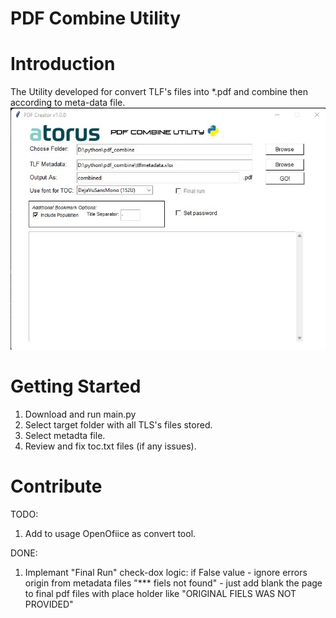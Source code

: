 # PDF Combine Utility 
# 
# Introduction 
The Utility developed for convert TLF's files into *.pdf and combine then according to meta-data file. 
![Test Image 3](.img/start.jpg)

# Getting Started
 
1.	Download and run main.py
2.	Select target folder with all TLS's files stored. 
3.	Select metadta file. 
4.	Review and fix toc.txt files (if any issues). 



# Contribute
TODO: 

1. Add to usage OpenOfiice as convert tool.



DONE: 
1. Implemant "Final Run" check-dox logic: if False value - ignore errors origin from metadata files "*** fiels not found" - just add blank the page 
    to final pdf files with place holder like "ORIGINAL FIELS WAS NOT PROVIDED"

